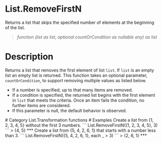 ﻿# List.RemoveFirstN
Returns a list that skips the specified number of elements at the beginning of the list.
> _function (list as list, optional countOrCondition as nullable any) as list_
# Description 
Returns a list that removes the first element of list <code>list</code>. If <code>list</code> is an empty list an empty list is returned.
This function takes an optional parameter, <code>countOrCondition</code>, to support removing multiple values as listed below. 
 <ul>
 <li>If a number is specified, up to that many items are removed. </li>
 <li>If a condition is specified, the returned list begins with the first element in <code>list</code> that meets the criteria. Once an item fails the condition, no further items are considered. </li>
 <li>If this parameter is null, the default behavior is observed. </li>
 </ul>
# Category 
List.Transformation functions
# Examples 
Create a list from {1, 2, 3, 4, 5} without the first 3 numbers.
```
List.RemoveFirstN({1, 2, 3, 4, 5}, 3)
```
> {4, 5}
***
Create a list from {5, 4, 2, 6, 1} that starts with a number less than 3.
```
List.RemoveFirstN({5, 4, 2, 6, 1}, each _ > 3) 
```
> {2, 6, 1}
***
